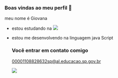 ### Boas vindas ao meu perfil 🌸

meu nome é Giovana 

- estou estudando na ![](https://alura.com.br)
- estou me desenvolvendo na linguagem java Script

  ### Você entrar em contato comigo
  00001108828632sp@al.educacao.sp.gov.br

  ![](https://media1.tenor.com/m/CzaHhPyIR8gAAAAC/rosy00.gif)
